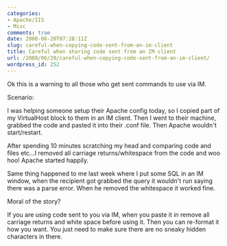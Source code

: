 ```yaml
---
categories:
- Apache/IIS
- Misc
comments: true
date: 2008-06-20T07:28:11Z
slug: careful-when-copying-code-sent-from-an-im-client
title: Careful when sharing code sent from an IM client
url: /2008/06/20/careful-when-copying-code-sent-from-an-im-client/
wordpress_id: 252
---
```


Ok this is a warning to all those who get sent commands to use via IM.

Scenario:

I was helping someone setup their Apache config today, so I copied part of my VirtualHost block to them in an IM client. Then I went to their machine, grabbed the code and pasted it into their .conf file. Then Apache wouldn't start/restart.

After spending 10 minutes scratching my head and comparing code and files etc...I removed all carriage returns/whitespace from the code and woo hoo! Apache started happily.

Same thing happened to me last week where I put some SQL in an IM window, when the recipient got grabbed the query it wouldn't run saying there was a parse error. When he removed the whitespace it worked fine.

Moral of the story?

If you are using code sent to you via IM, when you paste it in remove all carriage returns and white space before using it. Then you can re-format it how you want. You just need to make sure there are no sneaky hidden characters in there.
